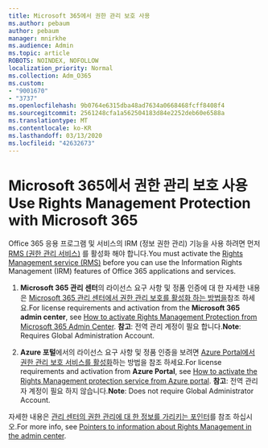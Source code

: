 ```yaml
---
title: Microsoft 365에서 권한 관리 보호 사용
ms.author: pebaum
author: pebaum
manager: mnirkhe
ms.audience: Admin
ms.topic: article
ROBOTS: NOINDEX, NOFOLLOW
localization_priority: Normal
ms.collection: Adm_O365
ms.custom:
- "9001670"
- "3737"
ms.openlocfilehash: 9b0764e6315dba48ad7634a0668468fcff8408f4
ms.sourcegitcommit: 2561248cfa1a562504183d84e2252deb60e6588a
ms.translationtype: MT
ms.contentlocale: ko-KR
ms.lasthandoff: 03/13/2020
ms.locfileid: "42632673"
---
```

# <a name="use-rights-management-protection-with-microsoft-365"></a><span data-ttu-id="e3cf3-102">Microsoft 365에서 권한 관리 보호 사용</span><span class="sxs-lookup"><span data-stu-id="e3cf3-102">Use Rights Management Protection with Microsoft 365</span></span>

<span data-ttu-id="e3cf3-103">Office 365 응용 프로그램 및 서비스의 IRM (정보 권한 관리) 기능을 사용 하려면 먼저 [RMS (권한 관리 서비스)](https://docs.microsoft.com/azure/information-protection/what-is-azure-rms) 를 활성화 해야 합니다.</span><span class="sxs-lookup"><span data-stu-id="e3cf3-103">You must activate the [Rights Management service (RMS)](https://docs.microsoft.com/azure/information-protection/what-is-azure-rms) before you can use the Information Rights Management (IRM) features of Office 365 applications and services.</span></span>

1. <span data-ttu-id="e3cf3-104">**Microsoft 365 관리 센터**의 라이선스 요구 사항 및 정품 인증에 대 한 자세한 내용은 [Microsoft 365 관리 센터에서 권한 관리 보호를 활성화 하는 방법을](https://docs.microsoft.com/azure/information-protection/activate-office365)참조 하세요.</span><span class="sxs-lookup"><span data-stu-id="e3cf3-104">For license requirements and activation from the **Microsoft 365 admin center**, see [How to activate Rights Management Protection from Microsoft 365 Admin Center](https://docs.microsoft.com/azure/information-protection/activate-office365).</span></span> <span data-ttu-id="e3cf3-105">**참고**: 전역 관리 계정이 필요 합니다.</span><span class="sxs-lookup"><span data-stu-id="e3cf3-105">**Note**: Requires Global Administration Account.</span></span>

2. <span data-ttu-id="e3cf3-106">**Azure 포털**에서의 라이선스 요구 사항 및 정품 인증을 보려면 [Azure Portal에서 권한 관리 보호 서비스를 활성화](https://docs.microsoft.com/azure/information-protection/activate-azure)하는 방법을 참조 하세요.</span><span class="sxs-lookup"><span data-stu-id="e3cf3-106">For license requirements and activation from **Azure Portal**, see [How to activate the Rights Management protection service from Azure portal](https://docs.microsoft.com/azure/information-protection/activate-azure).</span></span> <span data-ttu-id="e3cf3-107">**참고**: 전역 관리자 계정이 필요 하지 않습니다.</span><span class="sxs-lookup"><span data-stu-id="e3cf3-107">**Note**: Does not require Global Administrator Account.</span></span>
 

<span data-ttu-id="e3cf3-108">자세한 내용은 [관리 센터의 권한 관리에 대 한 정보를 가리키는 포인터](https://docs.microsoft.com/office365/enterprise/activate-rms-in-office-365)를 참조 하십시오.</span><span class="sxs-lookup"><span data-stu-id="e3cf3-108">For more info, see [Pointers to information about Rights Management in the admin center](https://docs.microsoft.com/office365/enterprise/activate-rms-in-office-365).</span></span>
